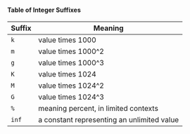 #### Table of Integer Suffixes

| Suffix | Meaning                   |
|--------|---------------------------|
| `k`  | value times 1000
| `m`  | value times 1000^2
| `g`  | value times 1000^3
| `K`  | value times 1024
| `M`  | value times 1024^2
| `G`  | value times 1024^3
| `%`  | meaning percent, in limited contexts
| `inf`| a constant representing an unlimited value
